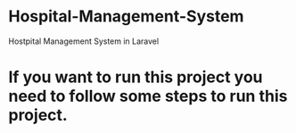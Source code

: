 # Hospital-Management-System
Hostpital Management System in Laravel
# If you want to run this project you need to follow some steps to run this project.
